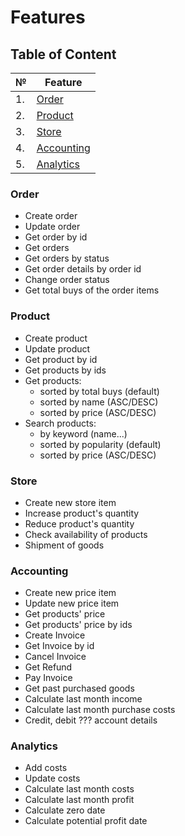 # Features

## Table of Content

| №| Feature |
| ----------- | ----------- |
| 1.  | [Order](#order)               
| 2.  | [Product](#product)         
| 3.  | [Store](#store)               
| 4.  | [Accounting](#accounting)    
| 5.  | [Analytics](#analytics)     

### Order

- Create order
- Update order
- Get order by id 
- Get orders
- Get orders by status
- Get order details by order id
- Change order status
- Get total buys of the order items

### Product

- Create product
- Update product
- Get product by id
- Get products by ids
- Get products:
    - sorted by total buys (default)
    - sorted by name (ASC/DESC)
    - sorted by price (ASC/DESC)
- Search products:
    - by keyword (name...)
    - sorted by popularity (default)
    - sorted by price (ASC/DESC)

### Store

- Create new store item
- Increase product's quantity
- Reduce product's quantity
- Check availability of products
- Shipment of goods

### Accounting

- Create new price item
- Update new price item
- Get products' price
- Get products' price by ids
- Create Invoice
- Get Invoice by id
- Cancel Invoice
- Get Refund
- Pay Invoice
- Get past purchased goods
- Calculate last month income
- Calculate last month purchase costs
- Credit, debit ??? account details

### Analytics

- Add costs
- Update costs
- Calculate last month costs
- Calculate last month profit
- Calculate zero date
- Calculate potential profit date





